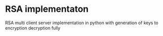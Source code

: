 # RSA implementaton
 RSA multi client server implementation in python with generation of keys to encryption decryption fully
